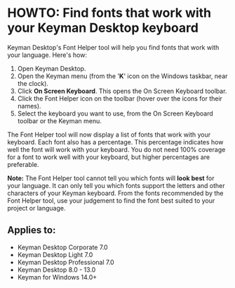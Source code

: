 # HOWTO: Find fonts that work with your Keyman Desktop keyboard

Keyman Desktop's Font Helper tool will help you find fonts that work with your language. Here's how:
  1. Open Keyman Desktop.
  2. Open the Keyman menu (from the '**K**' icon on the Windows taskbar, near the clock).
  3. Click **On Screen Keyboard**. This opens the On Screen Keyboard toolbar.
  4. Click the Font Helper icon on the toolbar (hover over the icons for their names).
  5. Select the keyboard you want to use, from the On Screen Keyboard toolbar or the Keyman menu.


The Font Helper tool will now display a list of fonts that work with your keyboard. Each font also has a percentage. This percentage indicates how well the font will work with your keyboard. You do not need 100% coverage for a font to work well with your keyboard, but higher percentages are preferable.

**Note:** The Font Helper tool cannot tell you which fonts will **look best** for your language. It can only tell you which fonts support the letters and other characters of your Keyman keyboard. From the fonts recommended by the Font Helper tool, use your judgement to find the font best suited to your project or language.

## Applies to:
* Keyman Desktop Corporate 7.0
* Keyman Desktop Light 7.0
* Keyman Desktop Professional 7.0
* Keyman Desktop 8.0 - 13.0
* Keyman for Windows 14.0+

